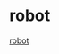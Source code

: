 # robot
[robot](https://studio.code.org/projects/gamelab/u1JXH6Lgcz6-rp2W6Gsf4B2uH_vJkY-MSrhOWpYTJrg)
